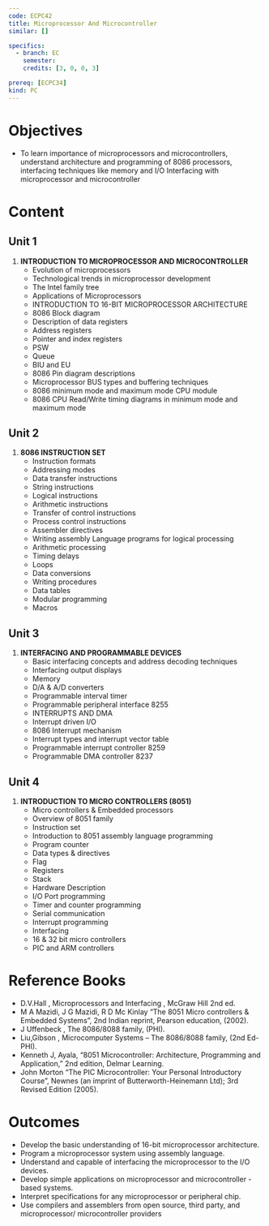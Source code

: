 ```yaml
---
code: ECPC42
title: Microprocessor And Microcontroller
similar: []

specifics:
  - branch: EC
    semester: 
    credits: [3, 0, 0, 3]

prereq: [ECPC34]
kind: PC
---
```


# Objectives

- To learn importance of microprocessors and microcontrollers, understand architecture and programming of 8086 processors, interfacing techniques like memory and I/O Interfacing with microprocessor and microcontroller

# Content

## Unit 1

1. **INTRODUCTION TO MICROPROCESSOR AND MICROCONTROLLER**
   - Evolution of microprocessors
   - Technological trends in microprocessor development
   - The Intel family tree
   - Applications of Microprocessors
   - INTRODUCTION TO 16-BIT MICROPROCESSOR ARCHITECTURE
   - 8086 Block diagram
   - Description of data registers
   - Address registers
   - Pointer and index registers
   - PSW
   - Queue
   - BIU and EU
   - 8086 Pin diagram descriptions
   - Microprocessor BUS types and buffering techniques
   - 8086 minimum mode and maximum mode CPU module
   - 8086 CPU Read/Write timing diagrams in minimum mode and maximum mode

## Unit 2

1. **8086 INSTRUCTION SET**
   - Instruction formats
   - Addressing modes
   - Data transfer instructions
   - String instructions
   - Logical instructions
   - Arithmetic instructions
   - Transfer of control instructions
   - Process control instructions
   - Assembler directives
   - Writing assembly Language programs for logical processing
   - Arithmetic processing
   - Timing delays
   - Loops
   - Data conversions
   - Writing procedures
   - Data tables
   - Modular programming
   - Macros

## Unit 3

1. **INTERFACING AND PROGRAMMABLE DEVICES**
   - Basic interfacing concepts and address decoding techniques
   - Interfacing output displays
   - Memory
   - D/A & A/D converters
   - Programmable interval timer
   - Programmable peripheral interface 8255
   - INTERRUPTS AND DMA
   - Interrupt driven I/O
   - 8086 Interrupt mechanism
   - Interrupt types and interrupt vector table
   - Programmable interrupt controller 8259
   - Programmable DMA controller 8237

## Unit 4

1. **INTRODUCTION TO MICRO CONTROLLERS (8051)**
   - Micro controllers & Embedded processors
   - Overview of 8051 family
   - Instruction set
   - Introduction to 8051 assembly language programming
   - Program counter
   - Data types & directives
   - Flag
   - Registers
   - Stack
   - Hardware Description
   - I/O Port programming
   - Timer and counter programming
   - Serial communication
   - Interrupt programming
   - Interfacing
   - 16 & 32 bit micro controllers
   - PIC and ARM controllers

# Reference Books

- D.V.Hall , Microprocessors and Interfacing , McGraw Hill 2nd ed.
- M A Mazidi, J G Mazidi, R D Mc Kinlay “The 8051 Micro controllers & Embedded Systems”, 2nd Indian reprint, Pearson education, (2002).
- J Uffenbeck , The 8086/8088 family, (PHI).
- Liu,Gibson , Microcomputer Systems – The 8086/8088 family, (2nd Ed-PHI).
- Kenneth J, Ayala, “8051 Microcontroller: Architecture, Programming and Application,” 2nd edition, Delmar Learning.
- John Morton “The PIC Microcontroller: Your Personal Introductory Course”, Newnes (an imprint of Butterworth-Heinemann Ltd); 3rd Revised Edition (2005).

# Outcomes

- Develop the basic understanding of 16-bit microprocessor architecture.
- Program a microprocessor system using assembly language.
- Understand and capable of interfacing the microprocessor to the I/O devices.
- Develop simple applications on microprocessor and microcontroller -based systems.
- Interpret specifications for any microprocessor or peripheral chip.
- Use compilers and assemblers from open source, third party, and microprocessor/ microcontroller providers

